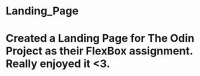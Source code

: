# Landing_Page
# Created a Landing Page for The Odin Project as their FlexBox assignment. Really enjoyed it <3.